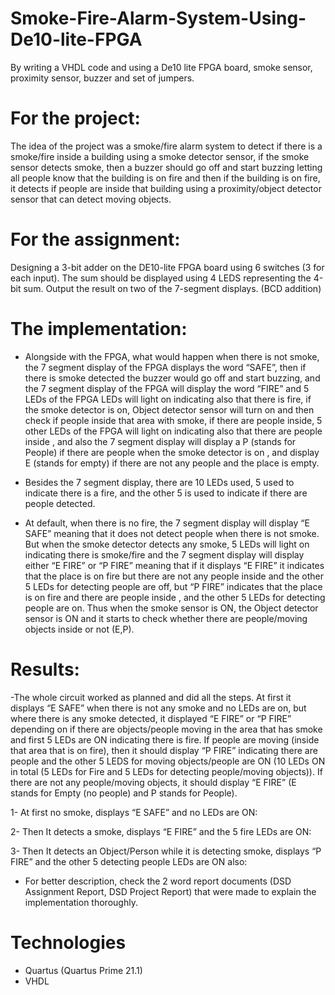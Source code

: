 # Smoke-Fire-Alarm-System-Using-De10-lite-FPGA
By writing a VHDL code and using a De10 lite FPGA board, smoke sensor,  proximity sensor, buzzer and set of jumpers.





# For the project:
The idea of the project was a smoke/fire alarm system to detect if there is a smoke/fire inside a building using a smoke detector sensor, if the smoke sensor detects smoke, then a buzzer should go off and start buzzing letting all people know that the building is on fire and then if the building is on fire, it detects if people are inside that building using a proximity/object detector sensor that can detect moving objects.


# For the assignment:
Designing a 3-bit adder on the DE10-lite FPGA board using 6 switches (3 for each input). The sum should be displayed using 4 LEDS representing the 4-bit sum. Output the result on two of the 7-segment displays. (BCD addition)


# The implementation:

-	Alongside with the FPGA, what would happen when there is not smoke, the 7 segment display of the FPGA displays the word “SAFE”, then if there is smoke detected the buzzer would go off and start buzzing, and the 7 segment display of the FPGA will display the word “FIRE” and 5 LEDs of the FPGA LEDs will light on indicating also that there is fire, if the smoke detector is on, Object detector sensor will turn on and then check if people inside that area with smoke, if there are people inside, 5 other LEDs of the FPGA will light on indicating also that there are people inside , and also the 7 segment display will display a P (stands for People) if there are people when the smoke detector is on , and display E (stands for empty) if there are not any people and the place is empty.


-	Besides the 7 segment display, there are 10 LEDs used, 5 used to indicate there is a fire, and the other 5 is used to indicate if there are people detected.


-	 At default, when there is no fire, the 7 segment display will display “E SAFE” meaning that it does not detect people when there is not smoke. But when the smoke detector detects any smoke, 5 LEDs will light on indicating there is smoke/fire and the 7 segment display will display either “E FIRE”  or     “P FIRE” meaning that if it displays   “E FIRE” it indicates that the place is on fire but there are not any people inside and the other 5 LEDs for detecting people are off, but “P FIRE” indicates that the place is on fire and there are people inside , and the other 5 LEDs for detecting people are on. Thus when the smoke sensor is ON, the Object detector sensor is ON and it starts to check whether there are people/moving objects inside or not (E,P).


# Results:

-The whole circuit worked as planned and did all the steps. At first it displays “E SAFE” when there is not any smoke and no LEDs are on, but where there is any smoke detected, it displayed “E FIRE” or “P FIRE” depending on if there are objects/people moving in the area that has smoke and first 5 LEDs are ON indicating there is fire. If people are moving (inside that area that is on fire), then it should display “P FIRE” indicating there are people and the other 5 LEDS for moving objects/people are ON (10 LEDs ON in total (5 LEDs for Fire and 5 LEDs for detecting people/moving objects)). If there are not any people/moving objects, it should display “E FIRE” (E stands for Empty (no people) and P stands for People). 

1- At first no smoke, displays “E SAFE” and no LEDs are ON:

2- Then It detects a smoke, displays “E FIRE” and the 5 fire LEDs are ON:

3- Then It detects an Object/Person while it is detecting smoke, displays “P FIRE” and the other 5 detecting people LEDs are ON also:


* For better description, check the 2 word report documents (DSD Assignment Report, DSD Project Report) that were made to explain the implementation thoroughly.


# Technologies
* Quartus (Quartus Prime 21.1)
* VHDL

